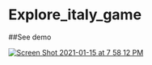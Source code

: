 # Explore_italy_game

##See demo

[![Screen Shot 2021-01-15 at 7 58 12 PM](https://user-images.githubusercontent.com/24842890/104762882-c5695b00-576d-11eb-92a9-dcf608ee74f5.png)](https://youtu.be/6jBofmP-m0k)
